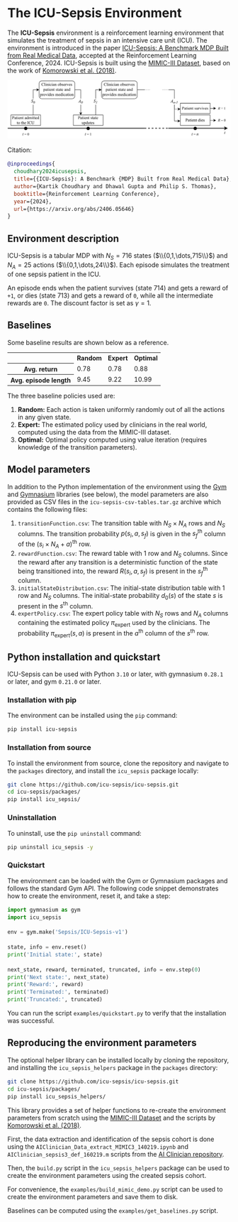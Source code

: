 # The ICU-Sepsis Environment

The **ICU-Sepsis** environment is a reinforcement learning environment that
simulates the treatment of sepsis in an intensive care unit (ICU). The
environment is introduced in the paper
[ICU-Sepsis: A Benchmark MDP Built from Real Medical Data](https://arxiv.org/abs/2406.05646), accepted at the 
Reinforcement Learning Conference, 2024. ICU-Sepsis is built using 
the [MIMIC-III Dataset](https://physionet.org/content/mimiciii/1.4/),
based on the work of
[Komorowski et al. (2018)](https://www.nature.com/articles/s41591-018-0213-5).

![ICU-Sepsis Environment](assets/sepsis-fig-timeline.png)

Citation:
```bibtex
@inproceedings{
  choudhary2024icusepsis,
  title={{ICU-Sepsis}: A Benchmark {MDP} Built from Real Medical Data},
  author={Kartik Choudhary and Dhawal Gupta and Philip S. Thomas},
  booktitle={Reinforcement Learning Conference},
  year={2024},
  url={https://arxiv.org/abs/2406.05646}
}
```

## Environment description

ICU-Sepsis is a tabular MDP with $N_S = 716$ states ($\\{0,1,\dots,715\\}$) and $N_A = 25$ actions ($\\{0,1,\dots,24\\}$).
Each episode simulates the treatment of one sepsis patient in the ICU.

An episode ends when the patient survives (state $714$) and gets a reward of `+1`, or dies (state $713$) and gets a reward
of `0`, while all the intermediate rewards are `0`. The discount factor is set as $\gamma = 1$.

## Baselines

Some baseline results are shown below as a reference.

<table>
  <tr>
    <th></th>
    <th>Random</th>
    <th>Expert</th>
    <th>Optimal</th>
  </tr>
  <tr>
    <th>Avg. return</th>
    <td>0.78</td>
    <td>0.78</td>
    <td>0.88</td>
  </tr>
  <tr>
    <th>Avg. episode length</th>
    <td>9.45</td>
    <td>9.22</td>
    <td>10.99</td>
  </tr>
</table>

The three baseline policies used are:
1. **Random:** Each action is taken uniformly randomly out of all the actions in any given state.
2. **Expert:** The estimated policy used by clinicians in the real world, computed using the data from the MIMIC-III dataset.
3. **Optimal:** Optimal policy computed using value iteration (requires knowledge of the transition parameters).

## Model parameters

In addition to the Python implementation of the environment using the [Gym](https://www.gymlibrary.dev/) and
[Gymnasium](https://gymnasium.farama.org/) libraries (see below), the model parameters are also provided as CSV files
in the `icu-sepsis-csv-tables.tar.gz` archive which contains the following files:

1. `transitionFunction.csv`: The transition table with $N_S \times N_A$ rows and $N_S$ columns. The transition probability $p(s_i,a,s_f)$
   is given in the $s_f^{\text{th}}$ column of the $(s_i \times N_A + a)^{\text{th}}$ row.
2. `rewardFunction.csv`: The reward table with $1$ row and $N_S$ columns. Since the reward after any transition is a deterministic function
   of the state being transitioned into, the reward $R(s_i,a,s_f)$ is present in the $s_f^{\text{th}}$ column.
3. `initialStateDistribution.csv`: The initial-state distribution table with $1$ row and $N_S$ columns. The initial-state probability $d_0(s)$
   of the state $s$ is present in the $s^{\text{th}}$ column.
4. `expertPolicy.csv`: The expert policy table with $N_S$ rows and $N_A$ columns containing the estimated policy $\pi_{\text{expert}}$ used
   by the clinicians. The probability $\pi_{\text{expert}}(s, a)$ is present in the $a^{\text{th}}$ column of the $s^{\text{th}}$ row.

## Python installation and quickstart

ICU-Sepsis can be used with Python `3.10` or later, with gymnasium `0.28.1` or
later, and gym `0.21.0` or later.


### Installation with pip

The environment can be installed using the `pip` command:

```bash
pip install icu-sepsis
```

### Installation from source

To install the environment from source, clone the repository and navigate to
the `packages` directory, and install the `icu_sepsis` package locally:

```bash
git clone https://github.com/icu-sepsis/icu-sepsis.git
cd icu-sepsis/packages/
pip install icu_sepsis/
```

### Uninstallation

To uninstall, use the `pip uninstall` command:

```bash
pip uninstall icu_sepsis -y
```

### Quickstart

The environment can be loaded with the Gym or Gymnasium packages and follows
the standard Gym API. The following code snippet demonstrates how to create
the environment, reset it, and take a step:

```python
import gymnasium as gym
import icu_sepsis

env = gym.make('Sepsis/ICU-Sepsis-v1')

state, info = env.reset()
print('Initial state:', state)

next_state, reward, terminated, truncated, info = env.step(0)
print('Next state:', next_state)
print('Reward:', reward)
print('Terminated:', terminated)
print('Truncated:', truncated)
```

You can run the script `examples/quickstart.py` to verify that the
installation was successful.

## Reproducing the environment parameters

The optional helper library can be installed locally by cloning the repository,
and installing the `icu_sepsis_helpers` package in the `packages` directory:

```bash
git clone https://github.com/icu-sepsis/icu-sepsis.git
cd icu-sepsis/packages/
pip install icu_sepsis_helpers/
```

This library provides a set of helper functions to re-create the environment
parameters from scratch using the 
[MIMIC-III Dataset](https://physionet.org/content/mimiciii/1.4/) and the scripts
by
[Komorowski et al. (2018)](https://github.com/matthieukomorowski/AI_Clinician).

First, the data extraction and identification of the sepsis cohort is done
using the `AIClinician_Data_extract_MIMIC3_140219.ipynb` and
`AIClinician_sepsis3_def_160219.m` scripts from the
[AI Clinician repository](https://github.com/matthieukomorowski/AI_Clinician).

Then, the `build.py` script in the `icu_sepsis_helpers` package can be used to
create the environment parameters using the created sepsis cohort.

For convenience, the `examples/build_mimic_demo.py` script can be used to
create the environment parameters and save them to disk.

Baselines can be computed using the `examples/get_baselines.py` script.

